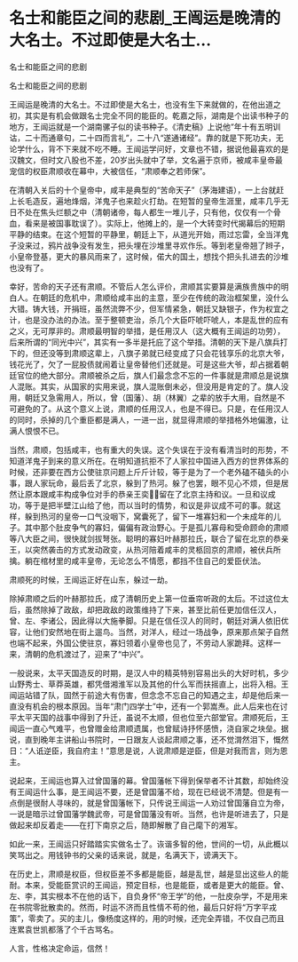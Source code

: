 # 名士和能臣之间的悲剧_王闿运是晚清的大名士。不过即使是大名士...

名士和能臣之间的悲剧

名士和能臣之间的悲剧

王闿运是晚清的大名士。不过即使是大名士，也没有生下来就做的，在他出道之初，其实是有机会做跟名士完全不同的能臣的。乾嘉之际，湖南是个出读书种子的地方，王闿运就是一个湖南骡子似的读书种子。《清史稿》上说他“年十有五明训诂，二十而通章句，二十四而言礼”，二十八“遂通诸经”。靠的就是下死功夫，无论学什么，背不下来就不吃不睡。王闿运学问好，文章也不错，据说他最喜欢的是汉魏文，但时文八股也不差，20岁出头就中了举，文名遍于京师，被咸丰皇帝最宠信的权臣肃顺收在幕中，大被信任，“肃顺奉之若师保”。

在清朝入关后的十个皇帝中，咸丰是典型的“苦命天子”（茅海建语），一上台就赶上长毛造反，遍地烽烟，洋鬼子也来趁火打劫。在短暂的皇帝生涯里，咸丰几乎无日不处在焦头烂额之中（清朝诸帝，每人都生一堆儿子，只有他，仅仅有一个骨血，看来是被国事耽误了）。实际上，他摊上的，是一个大转变时代揭幕后的短期平静的结束。在这个短暂的平静里，朝廷上下，从道光开始，雨过忘雷，全当洋鬼子没来过，鸦片战争没有发生，把头埋在沙堆里寻欢作乐。等到老皇帝翘了辫子，小皇帝登基，更大的暴风雨来了，这时候，偌大的国土，想找个把头扎进去的沙堆也没有了。

幸好，苦命的天子还有肃顺。不管后人怎么评价，肃顺其实要算是满族贵族中的明白人。在朝廷的危机中，肃顺给咸丰出的主意，至少在传统的政治框架里，没什么大错。铸大钱，开捐班，虽然流弊不少，但军情紧急，朝廷又缺银子，作为权宜之计，也是没办法的办法。至于整顿吏治，杀几个大臣吓唬吓唬人，本是乱世的应有之义，无可厚非的。肃顺最明智的举措，是任用汉人（这大概有王闿运的功劳），后来所谓的“同光中兴”，其实有一多半是托庇了这个举措。清朝的天下是八旗兵打下的，但还没等到肃顺这辈上，八旗子弟就已经变成了只会花钱享乐的北京大爷，钱花光了，欠了一屁股债就闹着让皇帝替他们还就是。可是这些大爷，却占据着朝廷官位的绝大部分。肃顺被杀之后，旗人们最念念不忘的一件事就是肃顺总是说旗人混账。其实，从国家的实用来说，旗人混账倒未必，但没用是肯定的了。旗人没用，朝廷又急需用人，所以，曾（国藩）、胡（林翼）之辈的放手大用，自然是不可避免的了。从这个意义上说，肃顺的任用汉人，也是不得已。只是，在任用汉人的同时，杀掉的几个重臣都是满人，一进一出，就显得肃顺的举措格外地偏激，让满人恨恨不已。

当然，肃顺，包括咸丰，也有重大的失误。这个失误在于没有看清当时的形势，不知道洋鬼子到来的意义所在。在明知道抗拒不了人家拉中国进入西方的世界体系的时候，还非要在西方公使驻京问题上斤斤计较，等于是为了一个老外磕不磕头的小事，跟人家玩命，最后丢了北京，躲到了热河。躲了也罢，眼不见心不烦，但是居然让原本跟咸丰构成争位对手的恭亲王奕，留在了北京主持和议。一旦和议成功，等于是把半壁江山给了他，而以当时的情势，和议是非议成不可的事。就这样，躲到热河的皇帝一口气没咽下，窝囊死了，留下一堆寡妇和一个未成年的儿子。其中那个肚皮争气的寡妇，偏偏有政治野心。于是孤儿寡母和受命顾命的肃顺等八大臣之间，很快就剑拔弩张。聪明的寡妇叶赫那拉氏，联合了留在北京的恭亲王，以突然袭击的方式发动政变，从热河陪着咸丰的灵柩回京的肃顺，被伏兵所擒。躺在棺材里的咸丰皇帝，无论怎么不情愿，都挡不住自己的爱臣伏法。

肃顺死的时候，王闿运正好在山东，躲过一劫。

除掉肃顺之后的叶赫那拉氏，成了清朝历史上第一位垂帘听政的太后。不过这位太后，虽然除掉了政敌，却把政敌的政策维持了下来，甚至比前任更加信任汉人，曾、左、李诸公，因此得以大施拳脚。只是在信任汉人的同时，朝廷对满人依旧优容，让他们安然地在街上遛鸟。当然，对洋人，经过一场战争，原来那点架子自然也端不起来，外国公使驻京，寡妇领着小皇帝也见了，不劳动人家跪拜。这样一来，清朝的危机渡过了，迎来了“中兴”。

一般说来，太平天国造反的时期，是汉人中的精英特别容易出头的大好时机，多少山野秀士、草莽英雄，都凭借湘淮军以及其他的什么军而扶摇直上，出将入相。王闿运站错了队，固然于前途大有伤害，但念念不忘自己的知遇之主，却是他后来一直没有机会的根本原因。当年“肃门四学士”中，还有一个郭嵩焘。此人后来也在讨平太平天国的战事中得到了升迁，虽说不太顺，但也位至六部堂官。肃顺死后，王闿运一直心气难平，也曾赠金给肃顺遗属，也曾赋诗抒怀感愤，浇自家之块垒。据说，直到晚年主讲船山书院时，一日跟友人谈起肃顺之事，还不觉潸然泪下，慨然日：“人诋逆臣，我自府主！”意思是说，人说肃顺是逆臣，但是对我而言，则为恩主。

说起来，王闿运也算入过曾国藩的幕。曾国藩帐下得到保举者不计其数，却始终没有王闿运什么事，是王闿运不要，还是曾国藩不给，现在已经说不清楚。但是有一点倒是很耐人寻味的，就是曾国藩帐下，只传说王闿运一人劝过曾国藩自立为帝，一说是暗示过曾国藩学魏武帝，可是曾国藩没有听。当然，也许是听进去了，只是做起来却反着走——在打下南京之后，随即解散了自己麾下的湘军。

如此一来，王闿运只好踏踏实实做名士了。诙谐多智的他，世间的一切，从此概以笑骂出之。用钱钟书的父亲的话来说，就是，名满天下，谤满天下。

在历史上，肃顺是权臣，但权臣差不多都是能臣，越是乱世，越是显出这些人的能耐。本来，受能臣赏识的王闿运，预定目标，也是能臣，或者是更大的能臣。曾、左、李，其实根本不在他的话下，自负身怀“帝王学”的他，一肚皮杂学，不是用来在书院零批散卖的。然而，时运不济而且性情不苟的他，最后只好将“万字平戎策”，零卖了。买的主儿，像杨度这样的，用的时候，还完全弄错，不仅自己而且连累袁世凯都落了个千古骂名。

人言，性格决定命运，信然！